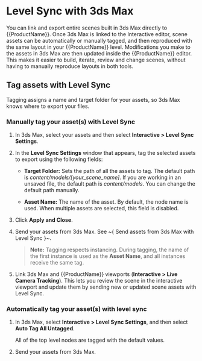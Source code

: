 # Level Sync with 3ds Max

You can link and export entire scenes built in 3ds Max directly to {{ProductName}}. Once 3ds Max is linked to the Interactive editor, scene assets can be automatically or manually tagged, and then reproduced with the same layout in your {{ProductName}} level. Modifications you make to the assets in 3ds Max are then updated inside the {{ProductName}} editor. This makes it easier to build, iterate, review and change scenes, without having to manually reproduce layouts in both tools.

## Tag assets with Level Sync

Tagging assigns a name and target folder for your assets, so 3ds Max knows where to export your files.

### Manually tag your asset(s) with Level Sync

1.	In 3ds Max, select your assets and then select **Interactive > Level Sync Settings**.
2.	In the **Level Sync Settings** window that appears, tag the selected assets to export using the following fields:

	- **Target Folder:** Sets the path of all the assets to tag. The default path is <i>content/models/[your_scene_name]</i>. If you are working in an unsaved file, the default path is <i>content/models</i>. You can change the default path manually.

	- **Asset Name:** The name of the asset. By default, the node name is used. When multiple assets are selected, this field is disabled.

3. Click **Apply and Close**.

4. Send your assets from 3ds Max. See  ~{ Send assets from 3ds Max with Level Sync }~.

	>	**Note:** Tagging respects instancing. During tagging, the name of the first instance is used as the **Asset Name**, and all instances receive the same tag.

5. Link 3ds Max and {{ProductName}} viewports (**Interactive > Live Camera Tracking**). This lets you review the scene in the interactive viewport and update them by sending new or updated scene assets with Level Sync.

### Automatically tag your asset(s) with level sync

1.	In 3ds Max, select **Interactive > Level Sync Settings**, and then select **Auto Tag All Untagged**.

  	All of the top level nodes are tagged with the default values.

3.	Send your assets from 3ds Max.

